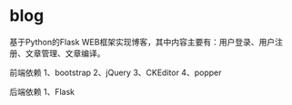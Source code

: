 # blog
基于Python的Flask WEB框架实现博客，其中内容主要有：用户登录、用户注册、文章管理、文章编译。


前端依赖
1、bootstrap
2、jQuery
3、CKEditor
4、popper


后端依赖
1、Flask
